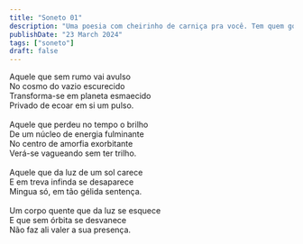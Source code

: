 ```yaml
---
title: "Soneto 01"
description: "Uma poesia com cheirinho de carniça pra você. Tem quem goste de carniça, mas poesia é pra poucos."
publishDate: "23 March 2024"
tags: ["soneto"]
draft: false
---
```


Aquele que sem rumo vai avulso<br>
No cosmo do vazio escurecido<br>
Transforma-se em planeta esmaecido<br>
Privado de ecoar em si um pulso.<br>
<br>
Aquele que perdeu no tempo o brilho<br>
De um núcleo de energia fulminante<br>
No centro de amorfia exorbitante<br>
Verá-se vagueando sem ter trilho.<br>
<br>
Aquele que da luz de um sol carece<br>
E em treva infinda se desaparece<br>
Mingua só, em tão gélida sentença.<br>
<br>
Um corpo quente que da luz se esquece<br>
E que sem órbita se desvanece<br>
Não faz ali valer a sua presença.<br>